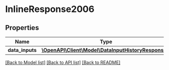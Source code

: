 # InlineResponse2006

## Properties
Name | Type | Description | Notes
------------ | ------------- | ------------- | -------------
**data_inputs** | [**\OpenAPI\Client\Model\DataInputHistoryResponse[]**](DataInputHistoryResponse.md) |  | [optional] 

[[Back to Model list]](../README.md#documentation-for-models) [[Back to API list]](../README.md#documentation-for-api-endpoints) [[Back to README]](../README.md)


